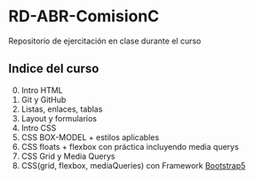 # RD-ABR-ComisionC

Repositorio de ejercitación en clase durante el curso

## Indice del curso

0. Intro HTML
1. Git y GitHub
2. Listas, enlaces, tablas
3. Layout y formularios
4. Intro CSS
5. CSS BOX-MODEL + estilos aplicables
6. CSS floats + flexbox con práctica incluyendo media querys
7. CSS Grid y Media Querys
8. CSS(grid, flexbox, mediaQueries) con Framework [Bootstrap5](https://getbootstrap.com/docs/5.2/getting-started/introduction/)
